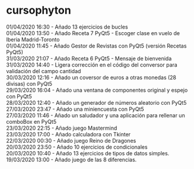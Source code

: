 # cursophyton
01/04/2020 16:30 - Añado 13 ejercicios de bucles <br/>
01/04/2020 13:50 - Añado Receta 7 PyQt5 - Escoger clase en vuelo de Iberia Madrid-Toronto <br/>
01/04/2020 11:45 - Añado Gestor de Revistas con PyQt5 (versión Recetas PyQt5) <br/>
31/03/2020 21:07 - Añado Receta 6 PyQt5 - Mensaje de bienvenida  <br/>
31/03/2020 14:40 - Ligera corrección en el código del conversor para validación del campo cantidad <br/>
30/03/2020 12:16 - Añado un coversor de euros a otras monedas (28 divisas) con PyQt5 </br>
29/03/2020 16:04 - Añado una ventana de componentes original y espejo con PyQt5 <br/>
28/03/2020 12:40 - Añado un generador de números aleatorio con PyQt5 <br/>
27/03/2020 23:47 - Añado una miniencuesta con PyQt5 <br/>
27/03/2020 11:46 - Añado un saludador y una aplicación para rellenar un comboBox en PyQt5 <br/>
23/03/2020 22:15 - Añado juego Mastermind <br/>
23/03/2020 17:00 - Añado calculadora con Tkinter <br/>
22/03/2020 00:30 - Añado juego Reino de Dragones <br/>
20/03/2020 23:50 - Añado 10 ejercicios de condicionales <br/>
20/03/2020 10:40 - Añado 13 ejercicios de tipos de datos simples. <br/>
19/03/2020 13:00 - Añado juego de las 8 diferencias.
